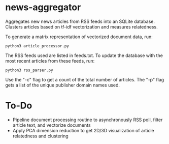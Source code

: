 # news-aggregator
Aggregates new news articles from RSS feeds into an SQLite database.
Clusters articles based on tf-idf vectorization and measures relatedness.

To generate a matrix representation of vectorized document data, run:

```
python3 article_processor.py
```

The RSS feeds used are listed in feeds.txt.
To update the database with the most recent articles from these feeds, run:

```
python3 rss_parser.py
```

Use the "-c" flag to get a count of the total number of articles. The "-p" flag gets a list of the unique publisher domain names used.

# To-Do
- Pipeline document processing routine to asynchronously RSS poll, filter article text, and vectorize documents
- Apply PCA dimension reduction to get 2D/3D visualization of article relatedness and clustering

